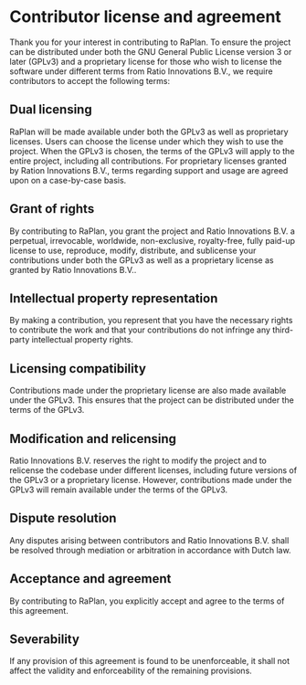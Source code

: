 # Contributor license and agreement

Thank you for your interest in contributing to RaPlan. To ensure the project can be distributed
under both the GNU General Public License version 3 or later (GPLv3) and a proprietary license for
those who wish to license the software under different terms from Ratio Innovations B.V., we require
contributors to accept the following terms:

## Dual licensing

RaPlan will be made available under both the GPLv3 as well as proprietary licenses. Users can choose
the license under which they wish to use the project. When the GPLv3 is chosen, the terms of the
GPLv3 will apply to the entire project, including all contributions. For proprietary licenses
granted by Ration Innovations B.V., terms regarding support and usage are agreed upon on a
case-by-case basis.

## Grant of rights

By contributing to RaPlan, you grant the project and Ratio Innovations B.V. a perpetual,
irrevocable, worldwide, non-exclusive, royalty-free, fully paid-up license to use, reproduce,
modify, distribute, and sublicense your contributions under both the GPLv3 as well as a proprietary
license as granted by Ratio Innovations B.V..

## Intellectual property representation

By making a contribution, you represent that you have the necessary rights to contribute the work
and that your contributions do not infringe any third-party intellectual property rights.

## Licensing compatibility

Contributions made under the proprietary license are also made available under the GPLv3. This
ensures that the project can be distributed under the terms of the GPLv3.

## Modification and relicensing

Ratio Innovations B.V. reserves the right to modify the project and to relicense the codebase under
different licenses, including future versions of the GPLv3 or a proprietary license. However,
contributions made under the GPLv3 will remain available under the terms of the GPLv3.

## Dispute resolution

Any disputes arising between contributors and Ratio Innovations B.V. shall be resolved through
mediation or arbitration in accordance with Dutch law.

## Acceptance and agreement

By contributing to RaPlan, you explicitly accept and agree to the terms of this agreement.

## Severability

If any provision of this agreement is found to be unenforceable, it shall not affect the validity
and enforceability of the remaining provisions.
